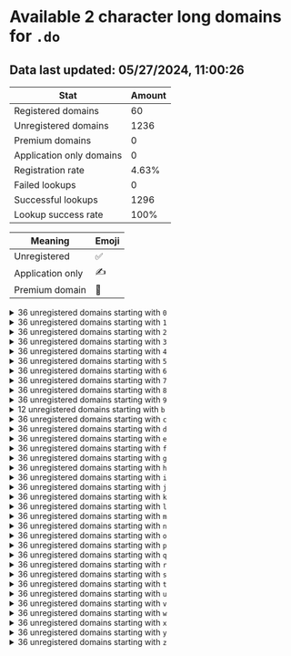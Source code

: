# Available 2 character long domains for `.do`

## Data last updated: 05/27/2024, 11:00:26

|Stat|Amount|
|--|--|
|Registered domains|60|
|Unregistered domains|1236|
|Premium domains|0|
|Application only domains|0|
|Registration rate|4.63%|
|Failed lookups|0|
|Successful lookups|1296|
|Lookup success rate|100%|


|Meaning|Emoji|
|--|--|
|Unregistered|:white_check_mark:|
|Application only|:writing_hand:|
|Premium domain|:gem:|

<details>
<summary>36 unregistered domains starting with <bold><code>0</code></bold></summary>

|Type|Domain|
|--|--|
|:white_check_mark:|`00.do`|
|:white_check_mark:|`01.do`|
|:white_check_mark:|`02.do`|
|:white_check_mark:|`03.do`|
|:white_check_mark:|`04.do`|
|:white_check_mark:|`05.do`|
|:white_check_mark:|`06.do`|
|:white_check_mark:|`07.do`|
|:white_check_mark:|`08.do`|
|:white_check_mark:|`09.do`|
|:white_check_mark:|`0a.do`|
|:white_check_mark:|`0b.do`|
|:white_check_mark:|`0c.do`|
|:white_check_mark:|`0d.do`|
|:white_check_mark:|`0e.do`|
|:white_check_mark:|`0f.do`|
|:white_check_mark:|`0g.do`|
|:white_check_mark:|`0h.do`|
|:white_check_mark:|`0i.do`|
|:white_check_mark:|`0j.do`|
|:white_check_mark:|`0k.do`|
|:white_check_mark:|`0l.do`|
|:white_check_mark:|`0m.do`|
|:white_check_mark:|`0n.do`|
|:white_check_mark:|`0o.do`|
|:white_check_mark:|`0p.do`|
|:white_check_mark:|`0q.do`|
|:white_check_mark:|`0r.do`|
|:white_check_mark:|`0s.do`|
|:white_check_mark:|`0t.do`|
|:white_check_mark:|`0u.do`|
|:white_check_mark:|`0v.do`|
|:white_check_mark:|`0w.do`|
|:white_check_mark:|`0x.do`|
|:white_check_mark:|`0y.do`|
|:white_check_mark:|`0z.do`|
</details>
<details>
<summary>36 unregistered domains starting with <bold><code>1</code></bold></summary>

|Type|Domain|
|--|--|
|:white_check_mark:|`10.do`|
|:white_check_mark:|`11.do`|
|:white_check_mark:|`12.do`|
|:white_check_mark:|`13.do`|
|:white_check_mark:|`14.do`|
|:white_check_mark:|`15.do`|
|:white_check_mark:|`16.do`|
|:white_check_mark:|`17.do`|
|:white_check_mark:|`18.do`|
|:white_check_mark:|`19.do`|
|:white_check_mark:|`1a.do`|
|:white_check_mark:|`1b.do`|
|:white_check_mark:|`1c.do`|
|:white_check_mark:|`1d.do`|
|:white_check_mark:|`1e.do`|
|:white_check_mark:|`1f.do`|
|:white_check_mark:|`1g.do`|
|:white_check_mark:|`1h.do`|
|:white_check_mark:|`1i.do`|
|:white_check_mark:|`1j.do`|
|:white_check_mark:|`1k.do`|
|:white_check_mark:|`1l.do`|
|:white_check_mark:|`1m.do`|
|:white_check_mark:|`1n.do`|
|:white_check_mark:|`1o.do`|
|:white_check_mark:|`1p.do`|
|:white_check_mark:|`1q.do`|
|:white_check_mark:|`1r.do`|
|:white_check_mark:|`1s.do`|
|:white_check_mark:|`1t.do`|
|:white_check_mark:|`1u.do`|
|:white_check_mark:|`1v.do`|
|:white_check_mark:|`1w.do`|
|:white_check_mark:|`1x.do`|
|:white_check_mark:|`1y.do`|
|:white_check_mark:|`1z.do`|
</details>
<details>
<summary>36 unregistered domains starting with <bold><code>2</code></bold></summary>

|Type|Domain|
|--|--|
|:white_check_mark:|`20.do`|
|:white_check_mark:|`21.do`|
|:white_check_mark:|`22.do`|
|:white_check_mark:|`23.do`|
|:white_check_mark:|`24.do`|
|:white_check_mark:|`25.do`|
|:white_check_mark:|`26.do`|
|:white_check_mark:|`27.do`|
|:white_check_mark:|`28.do`|
|:white_check_mark:|`29.do`|
|:white_check_mark:|`2a.do`|
|:white_check_mark:|`2b.do`|
|:white_check_mark:|`2c.do`|
|:white_check_mark:|`2d.do`|
|:white_check_mark:|`2e.do`|
|:white_check_mark:|`2f.do`|
|:white_check_mark:|`2g.do`|
|:white_check_mark:|`2h.do`|
|:white_check_mark:|`2i.do`|
|:white_check_mark:|`2j.do`|
|:white_check_mark:|`2k.do`|
|:white_check_mark:|`2l.do`|
|:white_check_mark:|`2m.do`|
|:white_check_mark:|`2n.do`|
|:white_check_mark:|`2o.do`|
|:white_check_mark:|`2p.do`|
|:white_check_mark:|`2q.do`|
|:white_check_mark:|`2r.do`|
|:white_check_mark:|`2s.do`|
|:white_check_mark:|`2t.do`|
|:white_check_mark:|`2u.do`|
|:white_check_mark:|`2v.do`|
|:white_check_mark:|`2w.do`|
|:white_check_mark:|`2x.do`|
|:white_check_mark:|`2y.do`|
|:white_check_mark:|`2z.do`|
</details>
<details>
<summary>36 unregistered domains starting with <bold><code>3</code></bold></summary>

|Type|Domain|
|--|--|
|:white_check_mark:|`30.do`|
|:white_check_mark:|`31.do`|
|:white_check_mark:|`32.do`|
|:white_check_mark:|`33.do`|
|:white_check_mark:|`34.do`|
|:white_check_mark:|`35.do`|
|:white_check_mark:|`36.do`|
|:white_check_mark:|`37.do`|
|:white_check_mark:|`38.do`|
|:white_check_mark:|`39.do`|
|:white_check_mark:|`3a.do`|
|:white_check_mark:|`3b.do`|
|:white_check_mark:|`3c.do`|
|:white_check_mark:|`3d.do`|
|:white_check_mark:|`3e.do`|
|:white_check_mark:|`3f.do`|
|:white_check_mark:|`3g.do`|
|:white_check_mark:|`3h.do`|
|:white_check_mark:|`3i.do`|
|:white_check_mark:|`3j.do`|
|:white_check_mark:|`3k.do`|
|:white_check_mark:|`3l.do`|
|:white_check_mark:|`3m.do`|
|:white_check_mark:|`3n.do`|
|:white_check_mark:|`3o.do`|
|:white_check_mark:|`3p.do`|
|:white_check_mark:|`3q.do`|
|:white_check_mark:|`3r.do`|
|:white_check_mark:|`3s.do`|
|:white_check_mark:|`3t.do`|
|:white_check_mark:|`3u.do`|
|:white_check_mark:|`3v.do`|
|:white_check_mark:|`3w.do`|
|:white_check_mark:|`3x.do`|
|:white_check_mark:|`3y.do`|
|:white_check_mark:|`3z.do`|
</details>
<details>
<summary>36 unregistered domains starting with <bold><code>4</code></bold></summary>

|Type|Domain|
|--|--|
|:white_check_mark:|`40.do`|
|:white_check_mark:|`41.do`|
|:white_check_mark:|`42.do`|
|:white_check_mark:|`43.do`|
|:white_check_mark:|`44.do`|
|:white_check_mark:|`45.do`|
|:white_check_mark:|`46.do`|
|:white_check_mark:|`47.do`|
|:white_check_mark:|`48.do`|
|:white_check_mark:|`49.do`|
|:white_check_mark:|`4a.do`|
|:white_check_mark:|`4b.do`|
|:white_check_mark:|`4c.do`|
|:white_check_mark:|`4d.do`|
|:white_check_mark:|`4e.do`|
|:white_check_mark:|`4f.do`|
|:white_check_mark:|`4g.do`|
|:white_check_mark:|`4h.do`|
|:white_check_mark:|`4i.do`|
|:white_check_mark:|`4j.do`|
|:white_check_mark:|`4k.do`|
|:white_check_mark:|`4l.do`|
|:white_check_mark:|`4m.do`|
|:white_check_mark:|`4n.do`|
|:white_check_mark:|`4o.do`|
|:white_check_mark:|`4p.do`|
|:white_check_mark:|`4q.do`|
|:white_check_mark:|`4r.do`|
|:white_check_mark:|`4s.do`|
|:white_check_mark:|`4t.do`|
|:white_check_mark:|`4u.do`|
|:white_check_mark:|`4v.do`|
|:white_check_mark:|`4w.do`|
|:white_check_mark:|`4x.do`|
|:white_check_mark:|`4y.do`|
|:white_check_mark:|`4z.do`|
</details>
<details>
<summary>36 unregistered domains starting with <bold><code>5</code></bold></summary>

|Type|Domain|
|--|--|
|:white_check_mark:|`50.do`|
|:white_check_mark:|`51.do`|
|:white_check_mark:|`52.do`|
|:white_check_mark:|`53.do`|
|:white_check_mark:|`54.do`|
|:white_check_mark:|`55.do`|
|:white_check_mark:|`56.do`|
|:white_check_mark:|`57.do`|
|:white_check_mark:|`58.do`|
|:white_check_mark:|`59.do`|
|:white_check_mark:|`5a.do`|
|:white_check_mark:|`5b.do`|
|:white_check_mark:|`5c.do`|
|:white_check_mark:|`5d.do`|
|:white_check_mark:|`5e.do`|
|:white_check_mark:|`5f.do`|
|:white_check_mark:|`5g.do`|
|:white_check_mark:|`5h.do`|
|:white_check_mark:|`5i.do`|
|:white_check_mark:|`5j.do`|
|:white_check_mark:|`5k.do`|
|:white_check_mark:|`5l.do`|
|:white_check_mark:|`5m.do`|
|:white_check_mark:|`5n.do`|
|:white_check_mark:|`5o.do`|
|:white_check_mark:|`5p.do`|
|:white_check_mark:|`5q.do`|
|:white_check_mark:|`5r.do`|
|:white_check_mark:|`5s.do`|
|:white_check_mark:|`5t.do`|
|:white_check_mark:|`5u.do`|
|:white_check_mark:|`5v.do`|
|:white_check_mark:|`5w.do`|
|:white_check_mark:|`5x.do`|
|:white_check_mark:|`5y.do`|
|:white_check_mark:|`5z.do`|
</details>
<details>
<summary>36 unregistered domains starting with <bold><code>6</code></bold></summary>

|Type|Domain|
|--|--|
|:white_check_mark:|`60.do`|
|:white_check_mark:|`61.do`|
|:white_check_mark:|`62.do`|
|:white_check_mark:|`63.do`|
|:white_check_mark:|`64.do`|
|:white_check_mark:|`65.do`|
|:white_check_mark:|`66.do`|
|:white_check_mark:|`67.do`|
|:white_check_mark:|`68.do`|
|:white_check_mark:|`69.do`|
|:white_check_mark:|`6a.do`|
|:white_check_mark:|`6b.do`|
|:white_check_mark:|`6c.do`|
|:white_check_mark:|`6d.do`|
|:white_check_mark:|`6e.do`|
|:white_check_mark:|`6f.do`|
|:white_check_mark:|`6g.do`|
|:white_check_mark:|`6h.do`|
|:white_check_mark:|`6i.do`|
|:white_check_mark:|`6j.do`|
|:white_check_mark:|`6k.do`|
|:white_check_mark:|`6l.do`|
|:white_check_mark:|`6m.do`|
|:white_check_mark:|`6n.do`|
|:white_check_mark:|`6o.do`|
|:white_check_mark:|`6p.do`|
|:white_check_mark:|`6q.do`|
|:white_check_mark:|`6r.do`|
|:white_check_mark:|`6s.do`|
|:white_check_mark:|`6t.do`|
|:white_check_mark:|`6u.do`|
|:white_check_mark:|`6v.do`|
|:white_check_mark:|`6w.do`|
|:white_check_mark:|`6x.do`|
|:white_check_mark:|`6y.do`|
|:white_check_mark:|`6z.do`|
</details>
<details>
<summary>36 unregistered domains starting with <bold><code>7</code></bold></summary>

|Type|Domain|
|--|--|
|:white_check_mark:|`70.do`|
|:white_check_mark:|`71.do`|
|:white_check_mark:|`72.do`|
|:white_check_mark:|`73.do`|
|:white_check_mark:|`74.do`|
|:white_check_mark:|`75.do`|
|:white_check_mark:|`76.do`|
|:white_check_mark:|`77.do`|
|:white_check_mark:|`78.do`|
|:white_check_mark:|`79.do`|
|:white_check_mark:|`7a.do`|
|:white_check_mark:|`7b.do`|
|:white_check_mark:|`7c.do`|
|:white_check_mark:|`7d.do`|
|:white_check_mark:|`7e.do`|
|:white_check_mark:|`7f.do`|
|:white_check_mark:|`7g.do`|
|:white_check_mark:|`7h.do`|
|:white_check_mark:|`7i.do`|
|:white_check_mark:|`7j.do`|
|:white_check_mark:|`7k.do`|
|:white_check_mark:|`7l.do`|
|:white_check_mark:|`7m.do`|
|:white_check_mark:|`7n.do`|
|:white_check_mark:|`7o.do`|
|:white_check_mark:|`7p.do`|
|:white_check_mark:|`7q.do`|
|:white_check_mark:|`7r.do`|
|:white_check_mark:|`7s.do`|
|:white_check_mark:|`7t.do`|
|:white_check_mark:|`7u.do`|
|:white_check_mark:|`7v.do`|
|:white_check_mark:|`7w.do`|
|:white_check_mark:|`7x.do`|
|:white_check_mark:|`7y.do`|
|:white_check_mark:|`7z.do`|
</details>
<details>
<summary>36 unregistered domains starting with <bold><code>8</code></bold></summary>

|Type|Domain|
|--|--|
|:white_check_mark:|`80.do`|
|:white_check_mark:|`81.do`|
|:white_check_mark:|`82.do`|
|:white_check_mark:|`83.do`|
|:white_check_mark:|`84.do`|
|:white_check_mark:|`85.do`|
|:white_check_mark:|`86.do`|
|:white_check_mark:|`87.do`|
|:white_check_mark:|`88.do`|
|:white_check_mark:|`89.do`|
|:white_check_mark:|`8a.do`|
|:white_check_mark:|`8b.do`|
|:white_check_mark:|`8c.do`|
|:white_check_mark:|`8d.do`|
|:white_check_mark:|`8e.do`|
|:white_check_mark:|`8f.do`|
|:white_check_mark:|`8g.do`|
|:white_check_mark:|`8h.do`|
|:white_check_mark:|`8i.do`|
|:white_check_mark:|`8j.do`|
|:white_check_mark:|`8k.do`|
|:white_check_mark:|`8l.do`|
|:white_check_mark:|`8m.do`|
|:white_check_mark:|`8n.do`|
|:white_check_mark:|`8o.do`|
|:white_check_mark:|`8p.do`|
|:white_check_mark:|`8q.do`|
|:white_check_mark:|`8r.do`|
|:white_check_mark:|`8s.do`|
|:white_check_mark:|`8t.do`|
|:white_check_mark:|`8u.do`|
|:white_check_mark:|`8v.do`|
|:white_check_mark:|`8w.do`|
|:white_check_mark:|`8x.do`|
|:white_check_mark:|`8y.do`|
|:white_check_mark:|`8z.do`|
</details>
<details>
<summary>36 unregistered domains starting with <bold><code>9</code></bold></summary>

|Type|Domain|
|--|--|
|:white_check_mark:|`90.do`|
|:white_check_mark:|`91.do`|
|:white_check_mark:|`92.do`|
|:white_check_mark:|`93.do`|
|:white_check_mark:|`94.do`|
|:white_check_mark:|`95.do`|
|:white_check_mark:|`96.do`|
|:white_check_mark:|`97.do`|
|:white_check_mark:|`98.do`|
|:white_check_mark:|`99.do`|
|:white_check_mark:|`9a.do`|
|:white_check_mark:|`9b.do`|
|:white_check_mark:|`9c.do`|
|:white_check_mark:|`9d.do`|
|:white_check_mark:|`9e.do`|
|:white_check_mark:|`9f.do`|
|:white_check_mark:|`9g.do`|
|:white_check_mark:|`9h.do`|
|:white_check_mark:|`9i.do`|
|:white_check_mark:|`9j.do`|
|:white_check_mark:|`9k.do`|
|:white_check_mark:|`9l.do`|
|:white_check_mark:|`9m.do`|
|:white_check_mark:|`9n.do`|
|:white_check_mark:|`9o.do`|
|:white_check_mark:|`9p.do`|
|:white_check_mark:|`9q.do`|
|:white_check_mark:|`9r.do`|
|:white_check_mark:|`9s.do`|
|:white_check_mark:|`9t.do`|
|:white_check_mark:|`9u.do`|
|:white_check_mark:|`9v.do`|
|:white_check_mark:|`9w.do`|
|:white_check_mark:|`9x.do`|
|:white_check_mark:|`9y.do`|
|:white_check_mark:|`9z.do`|
</details>
<details>
<summary>12 unregistered domains starting with <bold><code>b</code></bold></summary>

|Type|Domain|
|--|--|
|:white_check_mark:|`b0.do`|
|:white_check_mark:|`b1.do`|
|:white_check_mark:|`b2.do`|
|:white_check_mark:|`b3.do`|
|:white_check_mark:|`b4.do`|
|:white_check_mark:|`b5.do`|
|:white_check_mark:|`b6.do`|
|:white_check_mark:|`b7.do`|
|:white_check_mark:|`b8.do`|
|:white_check_mark:|`b9.do`|
|:white_check_mark:|`by.do`|
|:white_check_mark:|`bz.do`|
</details>
<details>
<summary>36 unregistered domains starting with <bold><code>c</code></bold></summary>

|Type|Domain|
|--|--|
|:white_check_mark:|`c0.do`|
|:white_check_mark:|`c1.do`|
|:white_check_mark:|`c2.do`|
|:white_check_mark:|`c3.do`|
|:white_check_mark:|`c4.do`|
|:white_check_mark:|`c5.do`|
|:white_check_mark:|`c6.do`|
|:white_check_mark:|`c7.do`|
|:white_check_mark:|`c8.do`|
|:white_check_mark:|`c9.do`|
|:white_check_mark:|`ca.do`|
|:white_check_mark:|`cb.do`|
|:white_check_mark:|`cc.do`|
|:white_check_mark:|`cd.do`|
|:white_check_mark:|`ce.do`|
|:white_check_mark:|`cf.do`|
|:white_check_mark:|`cg.do`|
|:white_check_mark:|`ch.do`|
|:white_check_mark:|`ci.do`|
|:white_check_mark:|`cj.do`|
|:white_check_mark:|`ck.do`|
|:white_check_mark:|`cl.do`|
|:white_check_mark:|`cm.do`|
|:white_check_mark:|`cn.do`|
|:white_check_mark:|`co.do`|
|:white_check_mark:|`cp.do`|
|:white_check_mark:|`cq.do`|
|:white_check_mark:|`cr.do`|
|:white_check_mark:|`cs.do`|
|:white_check_mark:|`ct.do`|
|:white_check_mark:|`cu.do`|
|:white_check_mark:|`cv.do`|
|:white_check_mark:|`cw.do`|
|:white_check_mark:|`cx.do`|
|:white_check_mark:|`cy.do`|
|:white_check_mark:|`cz.do`|
</details>
<details>
<summary>36 unregistered domains starting with <bold><code>d</code></bold></summary>

|Type|Domain|
|--|--|
|:white_check_mark:|`d0.do`|
|:white_check_mark:|`d1.do`|
|:white_check_mark:|`d2.do`|
|:white_check_mark:|`d3.do`|
|:white_check_mark:|`d4.do`|
|:white_check_mark:|`d5.do`|
|:white_check_mark:|`d6.do`|
|:white_check_mark:|`d7.do`|
|:white_check_mark:|`d8.do`|
|:white_check_mark:|`d9.do`|
|:white_check_mark:|`da.do`|
|:white_check_mark:|`db.do`|
|:white_check_mark:|`dc.do`|
|:white_check_mark:|`dd.do`|
|:white_check_mark:|`de.do`|
|:white_check_mark:|`df.do`|
|:white_check_mark:|`dg.do`|
|:white_check_mark:|`dh.do`|
|:white_check_mark:|`di.do`|
|:white_check_mark:|`dj.do`|
|:white_check_mark:|`dk.do`|
|:white_check_mark:|`dl.do`|
|:white_check_mark:|`dm.do`|
|:white_check_mark:|`dn.do`|
|:white_check_mark:|`do.do`|
|:white_check_mark:|`dp.do`|
|:white_check_mark:|`dq.do`|
|:white_check_mark:|`dr.do`|
|:white_check_mark:|`ds.do`|
|:white_check_mark:|`dt.do`|
|:white_check_mark:|`du.do`|
|:white_check_mark:|`dv.do`|
|:white_check_mark:|`dw.do`|
|:white_check_mark:|`dx.do`|
|:white_check_mark:|`dy.do`|
|:white_check_mark:|`dz.do`|
</details>
<details>
<summary>36 unregistered domains starting with <bold><code>e</code></bold></summary>

|Type|Domain|
|--|--|
|:white_check_mark:|`e0.do`|
|:white_check_mark:|`e1.do`|
|:white_check_mark:|`e2.do`|
|:white_check_mark:|`e3.do`|
|:white_check_mark:|`e4.do`|
|:white_check_mark:|`e5.do`|
|:white_check_mark:|`e6.do`|
|:white_check_mark:|`e7.do`|
|:white_check_mark:|`e8.do`|
|:white_check_mark:|`e9.do`|
|:white_check_mark:|`ea.do`|
|:white_check_mark:|`eb.do`|
|:white_check_mark:|`ec.do`|
|:white_check_mark:|`ed.do`|
|:white_check_mark:|`ee.do`|
|:white_check_mark:|`ef.do`|
|:white_check_mark:|`eg.do`|
|:white_check_mark:|`eh.do`|
|:white_check_mark:|`ei.do`|
|:white_check_mark:|`ej.do`|
|:white_check_mark:|`ek.do`|
|:white_check_mark:|`el.do`|
|:white_check_mark:|`em.do`|
|:white_check_mark:|`en.do`|
|:white_check_mark:|`eo.do`|
|:white_check_mark:|`ep.do`|
|:white_check_mark:|`eq.do`|
|:white_check_mark:|`er.do`|
|:white_check_mark:|`es.do`|
|:white_check_mark:|`et.do`|
|:white_check_mark:|`eu.do`|
|:white_check_mark:|`ev.do`|
|:white_check_mark:|`ew.do`|
|:white_check_mark:|`ex.do`|
|:white_check_mark:|`ey.do`|
|:white_check_mark:|`ez.do`|
</details>
<details>
<summary>36 unregistered domains starting with <bold><code>f</code></bold></summary>

|Type|Domain|
|--|--|
|:white_check_mark:|`f0.do`|
|:white_check_mark:|`f1.do`|
|:white_check_mark:|`f2.do`|
|:white_check_mark:|`f3.do`|
|:white_check_mark:|`f4.do`|
|:white_check_mark:|`f5.do`|
|:white_check_mark:|`f6.do`|
|:white_check_mark:|`f7.do`|
|:white_check_mark:|`f8.do`|
|:white_check_mark:|`f9.do`|
|:white_check_mark:|`fa.do`|
|:white_check_mark:|`fb.do`|
|:white_check_mark:|`fc.do`|
|:white_check_mark:|`fd.do`|
|:white_check_mark:|`fe.do`|
|:white_check_mark:|`ff.do`|
|:white_check_mark:|`fg.do`|
|:white_check_mark:|`fh.do`|
|:white_check_mark:|`fi.do`|
|:white_check_mark:|`fj.do`|
|:white_check_mark:|`fk.do`|
|:white_check_mark:|`fl.do`|
|:white_check_mark:|`fm.do`|
|:white_check_mark:|`fn.do`|
|:white_check_mark:|`fo.do`|
|:white_check_mark:|`fp.do`|
|:white_check_mark:|`fq.do`|
|:white_check_mark:|`fr.do`|
|:white_check_mark:|`fs.do`|
|:white_check_mark:|`ft.do`|
|:white_check_mark:|`fu.do`|
|:white_check_mark:|`fv.do`|
|:white_check_mark:|`fw.do`|
|:white_check_mark:|`fx.do`|
|:white_check_mark:|`fy.do`|
|:white_check_mark:|`fz.do`|
</details>
<details>
<summary>36 unregistered domains starting with <bold><code>g</code></bold></summary>

|Type|Domain|
|--|--|
|:white_check_mark:|`g0.do`|
|:white_check_mark:|`g1.do`|
|:white_check_mark:|`g2.do`|
|:white_check_mark:|`g3.do`|
|:white_check_mark:|`g4.do`|
|:white_check_mark:|`g5.do`|
|:white_check_mark:|`g6.do`|
|:white_check_mark:|`g7.do`|
|:white_check_mark:|`g8.do`|
|:white_check_mark:|`g9.do`|
|:white_check_mark:|`ga.do`|
|:white_check_mark:|`gb.do`|
|:white_check_mark:|`gc.do`|
|:white_check_mark:|`gd.do`|
|:white_check_mark:|`ge.do`|
|:white_check_mark:|`gf.do`|
|:white_check_mark:|`gg.do`|
|:white_check_mark:|`gh.do`|
|:white_check_mark:|`gi.do`|
|:white_check_mark:|`gj.do`|
|:white_check_mark:|`gk.do`|
|:white_check_mark:|`gl.do`|
|:white_check_mark:|`gm.do`|
|:white_check_mark:|`gn.do`|
|:white_check_mark:|`go.do`|
|:white_check_mark:|`gp.do`|
|:white_check_mark:|`gq.do`|
|:white_check_mark:|`gr.do`|
|:white_check_mark:|`gs.do`|
|:white_check_mark:|`gt.do`|
|:white_check_mark:|`gu.do`|
|:white_check_mark:|`gv.do`|
|:white_check_mark:|`gw.do`|
|:white_check_mark:|`gx.do`|
|:white_check_mark:|`gy.do`|
|:white_check_mark:|`gz.do`|
</details>
<details>
<summary>36 unregistered domains starting with <bold><code>h</code></bold></summary>

|Type|Domain|
|--|--|
|:white_check_mark:|`h0.do`|
|:white_check_mark:|`h1.do`|
|:white_check_mark:|`h2.do`|
|:white_check_mark:|`h3.do`|
|:white_check_mark:|`h4.do`|
|:white_check_mark:|`h5.do`|
|:white_check_mark:|`h6.do`|
|:white_check_mark:|`h7.do`|
|:white_check_mark:|`h8.do`|
|:white_check_mark:|`h9.do`|
|:white_check_mark:|`ha.do`|
|:white_check_mark:|`hb.do`|
|:white_check_mark:|`hc.do`|
|:white_check_mark:|`hd.do`|
|:white_check_mark:|`he.do`|
|:white_check_mark:|`hf.do`|
|:white_check_mark:|`hg.do`|
|:white_check_mark:|`hh.do`|
|:white_check_mark:|`hi.do`|
|:white_check_mark:|`hj.do`|
|:white_check_mark:|`hk.do`|
|:white_check_mark:|`hl.do`|
|:white_check_mark:|`hm.do`|
|:white_check_mark:|`hn.do`|
|:white_check_mark:|`ho.do`|
|:white_check_mark:|`hp.do`|
|:white_check_mark:|`hq.do`|
|:white_check_mark:|`hr.do`|
|:white_check_mark:|`hs.do`|
|:white_check_mark:|`ht.do`|
|:white_check_mark:|`hu.do`|
|:white_check_mark:|`hv.do`|
|:white_check_mark:|`hw.do`|
|:white_check_mark:|`hx.do`|
|:white_check_mark:|`hy.do`|
|:white_check_mark:|`hz.do`|
</details>
<details>
<summary>36 unregistered domains starting with <bold><code>i</code></bold></summary>

|Type|Domain|
|--|--|
|:white_check_mark:|`i0.do`|
|:white_check_mark:|`i1.do`|
|:white_check_mark:|`i2.do`|
|:white_check_mark:|`i3.do`|
|:white_check_mark:|`i4.do`|
|:white_check_mark:|`i5.do`|
|:white_check_mark:|`i6.do`|
|:white_check_mark:|`i7.do`|
|:white_check_mark:|`i8.do`|
|:white_check_mark:|`i9.do`|
|:white_check_mark:|`ia.do`|
|:white_check_mark:|`ib.do`|
|:white_check_mark:|`ic.do`|
|:white_check_mark:|`id.do`|
|:white_check_mark:|`ie.do`|
|:white_check_mark:|`if.do`|
|:white_check_mark:|`ig.do`|
|:white_check_mark:|`ih.do`|
|:white_check_mark:|`ii.do`|
|:white_check_mark:|`ij.do`|
|:white_check_mark:|`ik.do`|
|:white_check_mark:|`il.do`|
|:white_check_mark:|`im.do`|
|:white_check_mark:|`in.do`|
|:white_check_mark:|`io.do`|
|:white_check_mark:|`ip.do`|
|:white_check_mark:|`iq.do`|
|:white_check_mark:|`ir.do`|
|:white_check_mark:|`is.do`|
|:white_check_mark:|`it.do`|
|:white_check_mark:|`iu.do`|
|:white_check_mark:|`iv.do`|
|:white_check_mark:|`iw.do`|
|:white_check_mark:|`ix.do`|
|:white_check_mark:|`iy.do`|
|:white_check_mark:|`iz.do`|
</details>
<details>
<summary>36 unregistered domains starting with <bold><code>j</code></bold></summary>

|Type|Domain|
|--|--|
|:white_check_mark:|`j0.do`|
|:white_check_mark:|`j1.do`|
|:white_check_mark:|`j2.do`|
|:white_check_mark:|`j3.do`|
|:white_check_mark:|`j4.do`|
|:white_check_mark:|`j5.do`|
|:white_check_mark:|`j6.do`|
|:white_check_mark:|`j7.do`|
|:white_check_mark:|`j8.do`|
|:white_check_mark:|`j9.do`|
|:white_check_mark:|`ja.do`|
|:white_check_mark:|`jb.do`|
|:white_check_mark:|`jc.do`|
|:white_check_mark:|`jd.do`|
|:white_check_mark:|`je.do`|
|:white_check_mark:|`jf.do`|
|:white_check_mark:|`jg.do`|
|:white_check_mark:|`jh.do`|
|:white_check_mark:|`ji.do`|
|:white_check_mark:|`jj.do`|
|:white_check_mark:|`jk.do`|
|:white_check_mark:|`jl.do`|
|:white_check_mark:|`jm.do`|
|:white_check_mark:|`jn.do`|
|:white_check_mark:|`jo.do`|
|:white_check_mark:|`jp.do`|
|:white_check_mark:|`jq.do`|
|:white_check_mark:|`jr.do`|
|:white_check_mark:|`js.do`|
|:white_check_mark:|`jt.do`|
|:white_check_mark:|`ju.do`|
|:white_check_mark:|`jv.do`|
|:white_check_mark:|`jw.do`|
|:white_check_mark:|`jx.do`|
|:white_check_mark:|`jy.do`|
|:white_check_mark:|`jz.do`|
</details>
<details>
<summary>36 unregistered domains starting with <bold><code>k</code></bold></summary>

|Type|Domain|
|--|--|
|:white_check_mark:|`k0.do`|
|:white_check_mark:|`k1.do`|
|:white_check_mark:|`k2.do`|
|:white_check_mark:|`k3.do`|
|:white_check_mark:|`k4.do`|
|:white_check_mark:|`k5.do`|
|:white_check_mark:|`k6.do`|
|:white_check_mark:|`k7.do`|
|:white_check_mark:|`k8.do`|
|:white_check_mark:|`k9.do`|
|:white_check_mark:|`ka.do`|
|:white_check_mark:|`kb.do`|
|:white_check_mark:|`kc.do`|
|:white_check_mark:|`kd.do`|
|:white_check_mark:|`ke.do`|
|:white_check_mark:|`kf.do`|
|:white_check_mark:|`kg.do`|
|:white_check_mark:|`kh.do`|
|:white_check_mark:|`ki.do`|
|:white_check_mark:|`kj.do`|
|:white_check_mark:|`kk.do`|
|:white_check_mark:|`kl.do`|
|:white_check_mark:|`km.do`|
|:white_check_mark:|`kn.do`|
|:white_check_mark:|`ko.do`|
|:white_check_mark:|`kp.do`|
|:white_check_mark:|`kq.do`|
|:white_check_mark:|`kr.do`|
|:white_check_mark:|`ks.do`|
|:white_check_mark:|`kt.do`|
|:white_check_mark:|`ku.do`|
|:white_check_mark:|`kv.do`|
|:white_check_mark:|`kw.do`|
|:white_check_mark:|`kx.do`|
|:white_check_mark:|`ky.do`|
|:white_check_mark:|`kz.do`|
</details>
<details>
<summary>36 unregistered domains starting with <bold><code>l</code></bold></summary>

|Type|Domain|
|--|--|
|:white_check_mark:|`l0.do`|
|:white_check_mark:|`l1.do`|
|:white_check_mark:|`l2.do`|
|:white_check_mark:|`l3.do`|
|:white_check_mark:|`l4.do`|
|:white_check_mark:|`l5.do`|
|:white_check_mark:|`l6.do`|
|:white_check_mark:|`l7.do`|
|:white_check_mark:|`l8.do`|
|:white_check_mark:|`l9.do`|
|:white_check_mark:|`la.do`|
|:white_check_mark:|`lb.do`|
|:white_check_mark:|`lc.do`|
|:white_check_mark:|`ld.do`|
|:white_check_mark:|`le.do`|
|:white_check_mark:|`lf.do`|
|:white_check_mark:|`lg.do`|
|:white_check_mark:|`lh.do`|
|:white_check_mark:|`li.do`|
|:white_check_mark:|`lj.do`|
|:white_check_mark:|`lk.do`|
|:white_check_mark:|`ll.do`|
|:white_check_mark:|`lm.do`|
|:white_check_mark:|`ln.do`|
|:white_check_mark:|`lo.do`|
|:white_check_mark:|`lp.do`|
|:white_check_mark:|`lq.do`|
|:white_check_mark:|`lr.do`|
|:white_check_mark:|`ls.do`|
|:white_check_mark:|`lt.do`|
|:white_check_mark:|`lu.do`|
|:white_check_mark:|`lv.do`|
|:white_check_mark:|`lw.do`|
|:white_check_mark:|`lx.do`|
|:white_check_mark:|`ly.do`|
|:white_check_mark:|`lz.do`|
</details>
<details>
<summary>36 unregistered domains starting with <bold><code>m</code></bold></summary>

|Type|Domain|
|--|--|
|:white_check_mark:|`m0.do`|
|:white_check_mark:|`m1.do`|
|:white_check_mark:|`m2.do`|
|:white_check_mark:|`m3.do`|
|:white_check_mark:|`m4.do`|
|:white_check_mark:|`m5.do`|
|:white_check_mark:|`m6.do`|
|:white_check_mark:|`m7.do`|
|:white_check_mark:|`m8.do`|
|:white_check_mark:|`m9.do`|
|:white_check_mark:|`ma.do`|
|:white_check_mark:|`mb.do`|
|:white_check_mark:|`mc.do`|
|:white_check_mark:|`md.do`|
|:white_check_mark:|`me.do`|
|:white_check_mark:|`mf.do`|
|:white_check_mark:|`mg.do`|
|:white_check_mark:|`mh.do`|
|:white_check_mark:|`mi.do`|
|:white_check_mark:|`mj.do`|
|:white_check_mark:|`mk.do`|
|:white_check_mark:|`ml.do`|
|:white_check_mark:|`mm.do`|
|:white_check_mark:|`mn.do`|
|:white_check_mark:|`mo.do`|
|:white_check_mark:|`mp.do`|
|:white_check_mark:|`mq.do`|
|:white_check_mark:|`mr.do`|
|:white_check_mark:|`ms.do`|
|:white_check_mark:|`mt.do`|
|:white_check_mark:|`mu.do`|
|:white_check_mark:|`mv.do`|
|:white_check_mark:|`mw.do`|
|:white_check_mark:|`mx.do`|
|:white_check_mark:|`my.do`|
|:white_check_mark:|`mz.do`|
</details>
<details>
<summary>36 unregistered domains starting with <bold><code>n</code></bold></summary>

|Type|Domain|
|--|--|
|:white_check_mark:|`n0.do`|
|:white_check_mark:|`n1.do`|
|:white_check_mark:|`n2.do`|
|:white_check_mark:|`n3.do`|
|:white_check_mark:|`n4.do`|
|:white_check_mark:|`n5.do`|
|:white_check_mark:|`n6.do`|
|:white_check_mark:|`n7.do`|
|:white_check_mark:|`n8.do`|
|:white_check_mark:|`n9.do`|
|:white_check_mark:|`na.do`|
|:white_check_mark:|`nb.do`|
|:white_check_mark:|`nc.do`|
|:white_check_mark:|`nd.do`|
|:white_check_mark:|`ne.do`|
|:white_check_mark:|`nf.do`|
|:white_check_mark:|`ng.do`|
|:white_check_mark:|`nh.do`|
|:white_check_mark:|`ni.do`|
|:white_check_mark:|`nj.do`|
|:white_check_mark:|`nk.do`|
|:white_check_mark:|`nl.do`|
|:white_check_mark:|`nm.do`|
|:white_check_mark:|`nn.do`|
|:white_check_mark:|`no.do`|
|:white_check_mark:|`np.do`|
|:white_check_mark:|`nq.do`|
|:white_check_mark:|`nr.do`|
|:white_check_mark:|`ns.do`|
|:white_check_mark:|`nt.do`|
|:white_check_mark:|`nu.do`|
|:white_check_mark:|`nv.do`|
|:white_check_mark:|`nw.do`|
|:white_check_mark:|`nx.do`|
|:white_check_mark:|`ny.do`|
|:white_check_mark:|`nz.do`|
</details>
<details>
<summary>36 unregistered domains starting with <bold><code>o</code></bold></summary>

|Type|Domain|
|--|--|
|:white_check_mark:|`o0.do`|
|:white_check_mark:|`o1.do`|
|:white_check_mark:|`o2.do`|
|:white_check_mark:|`o3.do`|
|:white_check_mark:|`o4.do`|
|:white_check_mark:|`o5.do`|
|:white_check_mark:|`o6.do`|
|:white_check_mark:|`o7.do`|
|:white_check_mark:|`o8.do`|
|:white_check_mark:|`o9.do`|
|:white_check_mark:|`oa.do`|
|:white_check_mark:|`ob.do`|
|:white_check_mark:|`oc.do`|
|:white_check_mark:|`od.do`|
|:white_check_mark:|`oe.do`|
|:white_check_mark:|`of.do`|
|:white_check_mark:|`og.do`|
|:white_check_mark:|`oh.do`|
|:white_check_mark:|`oi.do`|
|:white_check_mark:|`oj.do`|
|:white_check_mark:|`ok.do`|
|:white_check_mark:|`ol.do`|
|:white_check_mark:|`om.do`|
|:white_check_mark:|`on.do`|
|:white_check_mark:|`oo.do`|
|:white_check_mark:|`op.do`|
|:white_check_mark:|`oq.do`|
|:white_check_mark:|`or.do`|
|:white_check_mark:|`os.do`|
|:white_check_mark:|`ot.do`|
|:white_check_mark:|`ou.do`|
|:white_check_mark:|`ov.do`|
|:white_check_mark:|`ow.do`|
|:white_check_mark:|`ox.do`|
|:white_check_mark:|`oy.do`|
|:white_check_mark:|`oz.do`|
</details>
<details>
<summary>36 unregistered domains starting with <bold><code>p</code></bold></summary>

|Type|Domain|
|--|--|
|:white_check_mark:|`p0.do`|
|:white_check_mark:|`p1.do`|
|:white_check_mark:|`p2.do`|
|:white_check_mark:|`p3.do`|
|:white_check_mark:|`p4.do`|
|:white_check_mark:|`p5.do`|
|:white_check_mark:|`p6.do`|
|:white_check_mark:|`p7.do`|
|:white_check_mark:|`p8.do`|
|:white_check_mark:|`p9.do`|
|:white_check_mark:|`pa.do`|
|:white_check_mark:|`pb.do`|
|:white_check_mark:|`pc.do`|
|:white_check_mark:|`pd.do`|
|:white_check_mark:|`pe.do`|
|:white_check_mark:|`pf.do`|
|:white_check_mark:|`pg.do`|
|:white_check_mark:|`ph.do`|
|:white_check_mark:|`pi.do`|
|:white_check_mark:|`pj.do`|
|:white_check_mark:|`pk.do`|
|:white_check_mark:|`pl.do`|
|:white_check_mark:|`pm.do`|
|:white_check_mark:|`pn.do`|
|:white_check_mark:|`po.do`|
|:white_check_mark:|`pp.do`|
|:white_check_mark:|`pq.do`|
|:white_check_mark:|`pr.do`|
|:white_check_mark:|`ps.do`|
|:white_check_mark:|`pt.do`|
|:white_check_mark:|`pu.do`|
|:white_check_mark:|`pv.do`|
|:white_check_mark:|`pw.do`|
|:white_check_mark:|`px.do`|
|:white_check_mark:|`py.do`|
|:white_check_mark:|`pz.do`|
</details>
<details>
<summary>36 unregistered domains starting with <bold><code>q</code></bold></summary>

|Type|Domain|
|--|--|
|:white_check_mark:|`q0.do`|
|:white_check_mark:|`q1.do`|
|:white_check_mark:|`q2.do`|
|:white_check_mark:|`q3.do`|
|:white_check_mark:|`q4.do`|
|:white_check_mark:|`q5.do`|
|:white_check_mark:|`q6.do`|
|:white_check_mark:|`q7.do`|
|:white_check_mark:|`q8.do`|
|:white_check_mark:|`q9.do`|
|:white_check_mark:|`qa.do`|
|:white_check_mark:|`qb.do`|
|:white_check_mark:|`qc.do`|
|:white_check_mark:|`qd.do`|
|:white_check_mark:|`qe.do`|
|:white_check_mark:|`qf.do`|
|:white_check_mark:|`qg.do`|
|:white_check_mark:|`qh.do`|
|:white_check_mark:|`qi.do`|
|:white_check_mark:|`qj.do`|
|:white_check_mark:|`qk.do`|
|:white_check_mark:|`ql.do`|
|:white_check_mark:|`qm.do`|
|:white_check_mark:|`qn.do`|
|:white_check_mark:|`qo.do`|
|:white_check_mark:|`qp.do`|
|:white_check_mark:|`qq.do`|
|:white_check_mark:|`qr.do`|
|:white_check_mark:|`qs.do`|
|:white_check_mark:|`qt.do`|
|:white_check_mark:|`qu.do`|
|:white_check_mark:|`qv.do`|
|:white_check_mark:|`qw.do`|
|:white_check_mark:|`qx.do`|
|:white_check_mark:|`qy.do`|
|:white_check_mark:|`qz.do`|
</details>
<details>
<summary>36 unregistered domains starting with <bold><code>r</code></bold></summary>

|Type|Domain|
|--|--|
|:white_check_mark:|`r0.do`|
|:white_check_mark:|`r1.do`|
|:white_check_mark:|`r2.do`|
|:white_check_mark:|`r3.do`|
|:white_check_mark:|`r4.do`|
|:white_check_mark:|`r5.do`|
|:white_check_mark:|`r6.do`|
|:white_check_mark:|`r7.do`|
|:white_check_mark:|`r8.do`|
|:white_check_mark:|`r9.do`|
|:white_check_mark:|`ra.do`|
|:white_check_mark:|`rb.do`|
|:white_check_mark:|`rc.do`|
|:white_check_mark:|`rd.do`|
|:white_check_mark:|`re.do`|
|:white_check_mark:|`rf.do`|
|:white_check_mark:|`rg.do`|
|:white_check_mark:|`rh.do`|
|:white_check_mark:|`ri.do`|
|:white_check_mark:|`rj.do`|
|:white_check_mark:|`rk.do`|
|:white_check_mark:|`rl.do`|
|:white_check_mark:|`rm.do`|
|:white_check_mark:|`rn.do`|
|:white_check_mark:|`ro.do`|
|:white_check_mark:|`rp.do`|
|:white_check_mark:|`rq.do`|
|:white_check_mark:|`rr.do`|
|:white_check_mark:|`rs.do`|
|:white_check_mark:|`rt.do`|
|:white_check_mark:|`ru.do`|
|:white_check_mark:|`rv.do`|
|:white_check_mark:|`rw.do`|
|:white_check_mark:|`rx.do`|
|:white_check_mark:|`ry.do`|
|:white_check_mark:|`rz.do`|
</details>
<details>
<summary>36 unregistered domains starting with <bold><code>s</code></bold></summary>

|Type|Domain|
|--|--|
|:white_check_mark:|`s0.do`|
|:white_check_mark:|`s1.do`|
|:white_check_mark:|`s2.do`|
|:white_check_mark:|`s3.do`|
|:white_check_mark:|`s4.do`|
|:white_check_mark:|`s5.do`|
|:white_check_mark:|`s6.do`|
|:white_check_mark:|`s7.do`|
|:white_check_mark:|`s8.do`|
|:white_check_mark:|`s9.do`|
|:white_check_mark:|`sa.do`|
|:white_check_mark:|`sb.do`|
|:white_check_mark:|`sc.do`|
|:white_check_mark:|`sd.do`|
|:white_check_mark:|`se.do`|
|:white_check_mark:|`sf.do`|
|:white_check_mark:|`sg.do`|
|:white_check_mark:|`sh.do`|
|:white_check_mark:|`si.do`|
|:white_check_mark:|`sj.do`|
|:white_check_mark:|`sk.do`|
|:white_check_mark:|`sl.do`|
|:white_check_mark:|`sm.do`|
|:white_check_mark:|`sn.do`|
|:white_check_mark:|`so.do`|
|:white_check_mark:|`sp.do`|
|:white_check_mark:|`sq.do`|
|:white_check_mark:|`sr.do`|
|:white_check_mark:|`ss.do`|
|:white_check_mark:|`st.do`|
|:white_check_mark:|`su.do`|
|:white_check_mark:|`sv.do`|
|:white_check_mark:|`sw.do`|
|:white_check_mark:|`sx.do`|
|:white_check_mark:|`sy.do`|
|:white_check_mark:|`sz.do`|
</details>
<details>
<summary>36 unregistered domains starting with <bold><code>t</code></bold></summary>

|Type|Domain|
|--|--|
|:white_check_mark:|`t0.do`|
|:white_check_mark:|`t1.do`|
|:white_check_mark:|`t2.do`|
|:white_check_mark:|`t3.do`|
|:white_check_mark:|`t4.do`|
|:white_check_mark:|`t5.do`|
|:white_check_mark:|`t6.do`|
|:white_check_mark:|`t7.do`|
|:white_check_mark:|`t8.do`|
|:white_check_mark:|`t9.do`|
|:white_check_mark:|`ta.do`|
|:white_check_mark:|`tb.do`|
|:white_check_mark:|`tc.do`|
|:white_check_mark:|`td.do`|
|:white_check_mark:|`te.do`|
|:white_check_mark:|`tf.do`|
|:white_check_mark:|`tg.do`|
|:white_check_mark:|`th.do`|
|:white_check_mark:|`ti.do`|
|:white_check_mark:|`tj.do`|
|:white_check_mark:|`tk.do`|
|:white_check_mark:|`tl.do`|
|:white_check_mark:|`tm.do`|
|:white_check_mark:|`tn.do`|
|:white_check_mark:|`to.do`|
|:white_check_mark:|`tp.do`|
|:white_check_mark:|`tq.do`|
|:white_check_mark:|`tr.do`|
|:white_check_mark:|`ts.do`|
|:white_check_mark:|`tt.do`|
|:white_check_mark:|`tu.do`|
|:white_check_mark:|`tv.do`|
|:white_check_mark:|`tw.do`|
|:white_check_mark:|`tx.do`|
|:white_check_mark:|`ty.do`|
|:white_check_mark:|`tz.do`|
</details>
<details>
<summary>36 unregistered domains starting with <bold><code>u</code></bold></summary>

|Type|Domain|
|--|--|
|:white_check_mark:|`u0.do`|
|:white_check_mark:|`u1.do`|
|:white_check_mark:|`u2.do`|
|:white_check_mark:|`u3.do`|
|:white_check_mark:|`u4.do`|
|:white_check_mark:|`u5.do`|
|:white_check_mark:|`u6.do`|
|:white_check_mark:|`u7.do`|
|:white_check_mark:|`u8.do`|
|:white_check_mark:|`u9.do`|
|:white_check_mark:|`ua.do`|
|:white_check_mark:|`ub.do`|
|:white_check_mark:|`uc.do`|
|:white_check_mark:|`ud.do`|
|:white_check_mark:|`ue.do`|
|:white_check_mark:|`uf.do`|
|:white_check_mark:|`ug.do`|
|:white_check_mark:|`uh.do`|
|:white_check_mark:|`ui.do`|
|:white_check_mark:|`uj.do`|
|:white_check_mark:|`uk.do`|
|:white_check_mark:|`ul.do`|
|:white_check_mark:|`um.do`|
|:white_check_mark:|`un.do`|
|:white_check_mark:|`uo.do`|
|:white_check_mark:|`up.do`|
|:white_check_mark:|`uq.do`|
|:white_check_mark:|`ur.do`|
|:white_check_mark:|`us.do`|
|:white_check_mark:|`ut.do`|
|:white_check_mark:|`uu.do`|
|:white_check_mark:|`uv.do`|
|:white_check_mark:|`uw.do`|
|:white_check_mark:|`ux.do`|
|:white_check_mark:|`uy.do`|
|:white_check_mark:|`uz.do`|
</details>
<details>
<summary>36 unregistered domains starting with <bold><code>v</code></bold></summary>

|Type|Domain|
|--|--|
|:white_check_mark:|`v0.do`|
|:white_check_mark:|`v1.do`|
|:white_check_mark:|`v2.do`|
|:white_check_mark:|`v3.do`|
|:white_check_mark:|`v4.do`|
|:white_check_mark:|`v5.do`|
|:white_check_mark:|`v6.do`|
|:white_check_mark:|`v7.do`|
|:white_check_mark:|`v8.do`|
|:white_check_mark:|`v9.do`|
|:white_check_mark:|`va.do`|
|:white_check_mark:|`vb.do`|
|:white_check_mark:|`vc.do`|
|:white_check_mark:|`vd.do`|
|:white_check_mark:|`ve.do`|
|:white_check_mark:|`vf.do`|
|:white_check_mark:|`vg.do`|
|:white_check_mark:|`vh.do`|
|:white_check_mark:|`vi.do`|
|:white_check_mark:|`vj.do`|
|:white_check_mark:|`vk.do`|
|:white_check_mark:|`vl.do`|
|:white_check_mark:|`vm.do`|
|:white_check_mark:|`vn.do`|
|:white_check_mark:|`vo.do`|
|:white_check_mark:|`vp.do`|
|:white_check_mark:|`vq.do`|
|:white_check_mark:|`vr.do`|
|:white_check_mark:|`vs.do`|
|:white_check_mark:|`vt.do`|
|:white_check_mark:|`vu.do`|
|:white_check_mark:|`vv.do`|
|:white_check_mark:|`vw.do`|
|:white_check_mark:|`vx.do`|
|:white_check_mark:|`vy.do`|
|:white_check_mark:|`vz.do`|
</details>
<details>
<summary>36 unregistered domains starting with <bold><code>w</code></bold></summary>

|Type|Domain|
|--|--|
|:white_check_mark:|`w0.do`|
|:white_check_mark:|`w1.do`|
|:white_check_mark:|`w2.do`|
|:white_check_mark:|`w3.do`|
|:white_check_mark:|`w4.do`|
|:white_check_mark:|`w5.do`|
|:white_check_mark:|`w6.do`|
|:white_check_mark:|`w7.do`|
|:white_check_mark:|`w8.do`|
|:white_check_mark:|`w9.do`|
|:white_check_mark:|`wa.do`|
|:white_check_mark:|`wb.do`|
|:white_check_mark:|`wc.do`|
|:white_check_mark:|`wd.do`|
|:white_check_mark:|`we.do`|
|:white_check_mark:|`wf.do`|
|:white_check_mark:|`wg.do`|
|:white_check_mark:|`wh.do`|
|:white_check_mark:|`wi.do`|
|:white_check_mark:|`wj.do`|
|:white_check_mark:|`wk.do`|
|:white_check_mark:|`wl.do`|
|:white_check_mark:|`wm.do`|
|:white_check_mark:|`wn.do`|
|:white_check_mark:|`wo.do`|
|:white_check_mark:|`wp.do`|
|:white_check_mark:|`wq.do`|
|:white_check_mark:|`wr.do`|
|:white_check_mark:|`ws.do`|
|:white_check_mark:|`wt.do`|
|:white_check_mark:|`wu.do`|
|:white_check_mark:|`wv.do`|
|:white_check_mark:|`ww.do`|
|:white_check_mark:|`wx.do`|
|:white_check_mark:|`wy.do`|
|:white_check_mark:|`wz.do`|
</details>
<details>
<summary>36 unregistered domains starting with <bold><code>x</code></bold></summary>

|Type|Domain|
|--|--|
|:white_check_mark:|`x0.do`|
|:white_check_mark:|`x1.do`|
|:white_check_mark:|`x2.do`|
|:white_check_mark:|`x3.do`|
|:white_check_mark:|`x4.do`|
|:white_check_mark:|`x5.do`|
|:white_check_mark:|`x6.do`|
|:white_check_mark:|`x7.do`|
|:white_check_mark:|`x8.do`|
|:white_check_mark:|`x9.do`|
|:white_check_mark:|`xa.do`|
|:white_check_mark:|`xb.do`|
|:white_check_mark:|`xc.do`|
|:white_check_mark:|`xd.do`|
|:white_check_mark:|`xe.do`|
|:white_check_mark:|`xf.do`|
|:white_check_mark:|`xg.do`|
|:white_check_mark:|`xh.do`|
|:white_check_mark:|`xi.do`|
|:white_check_mark:|`xj.do`|
|:white_check_mark:|`xk.do`|
|:white_check_mark:|`xl.do`|
|:white_check_mark:|`xm.do`|
|:white_check_mark:|`xn.do`|
|:white_check_mark:|`xo.do`|
|:white_check_mark:|`xp.do`|
|:white_check_mark:|`xq.do`|
|:white_check_mark:|`xr.do`|
|:white_check_mark:|`xs.do`|
|:white_check_mark:|`xt.do`|
|:white_check_mark:|`xu.do`|
|:white_check_mark:|`xv.do`|
|:white_check_mark:|`xw.do`|
|:white_check_mark:|`xx.do`|
|:white_check_mark:|`xy.do`|
|:white_check_mark:|`xz.do`|
</details>
<details>
<summary>36 unregistered domains starting with <bold><code>y</code></bold></summary>

|Type|Domain|
|--|--|
|:white_check_mark:|`y0.do`|
|:white_check_mark:|`y1.do`|
|:white_check_mark:|`y2.do`|
|:white_check_mark:|`y3.do`|
|:white_check_mark:|`y4.do`|
|:white_check_mark:|`y5.do`|
|:white_check_mark:|`y6.do`|
|:white_check_mark:|`y7.do`|
|:white_check_mark:|`y8.do`|
|:white_check_mark:|`y9.do`|
|:white_check_mark:|`ya.do`|
|:white_check_mark:|`yb.do`|
|:white_check_mark:|`yc.do`|
|:white_check_mark:|`yd.do`|
|:white_check_mark:|`ye.do`|
|:white_check_mark:|`yf.do`|
|:white_check_mark:|`yg.do`|
|:white_check_mark:|`yh.do`|
|:white_check_mark:|`yi.do`|
|:white_check_mark:|`yj.do`|
|:white_check_mark:|`yk.do`|
|:white_check_mark:|`yl.do`|
|:white_check_mark:|`ym.do`|
|:white_check_mark:|`yn.do`|
|:white_check_mark:|`yo.do`|
|:white_check_mark:|`yp.do`|
|:white_check_mark:|`yq.do`|
|:white_check_mark:|`yr.do`|
|:white_check_mark:|`ys.do`|
|:white_check_mark:|`yt.do`|
|:white_check_mark:|`yu.do`|
|:white_check_mark:|`yv.do`|
|:white_check_mark:|`yw.do`|
|:white_check_mark:|`yx.do`|
|:white_check_mark:|`yy.do`|
|:white_check_mark:|`yz.do`|
</details>
<details>
<summary>36 unregistered domains starting with <bold><code>z</code></bold></summary>

|Type|Domain|
|--|--|
|:white_check_mark:|`z0.do`|
|:white_check_mark:|`z1.do`|
|:white_check_mark:|`z2.do`|
|:white_check_mark:|`z3.do`|
|:white_check_mark:|`z4.do`|
|:white_check_mark:|`z5.do`|
|:white_check_mark:|`z6.do`|
|:white_check_mark:|`z7.do`|
|:white_check_mark:|`z8.do`|
|:white_check_mark:|`z9.do`|
|:white_check_mark:|`za.do`|
|:white_check_mark:|`zb.do`|
|:white_check_mark:|`zc.do`|
|:white_check_mark:|`zd.do`|
|:white_check_mark:|`ze.do`|
|:white_check_mark:|`zf.do`|
|:white_check_mark:|`zg.do`|
|:white_check_mark:|`zh.do`|
|:white_check_mark:|`zi.do`|
|:white_check_mark:|`zj.do`|
|:white_check_mark:|`zk.do`|
|:white_check_mark:|`zl.do`|
|:white_check_mark:|`zm.do`|
|:white_check_mark:|`zn.do`|
|:white_check_mark:|`zo.do`|
|:white_check_mark:|`zp.do`|
|:white_check_mark:|`zq.do`|
|:white_check_mark:|`zr.do`|
|:white_check_mark:|`zs.do`|
|:white_check_mark:|`zt.do`|
|:white_check_mark:|`zu.do`|
|:white_check_mark:|`zv.do`|
|:white_check_mark:|`zw.do`|
|:white_check_mark:|`zx.do`|
|:white_check_mark:|`zy.do`|
|:white_check_mark:|`zz.do`|
</details>